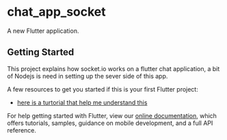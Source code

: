 # chat_app_socket

A new Flutter application.

## Getting Started

This project explains how socket.io works on a flutter chat application, a bit of Nodejs is need in setting up the sever side of this app.

A few resources to get you started if this is your first Flutter project:

- [here is a turtorial that help me understand this](https://www.youtube.com/watch?v=lrg9QNZMsmw&t=1409s)


For help getting started with Flutter, view our
[online documentation](https://flutter.dev/docs), which offers tutorials,
samples, guidance on mobile development, and a full API reference.
